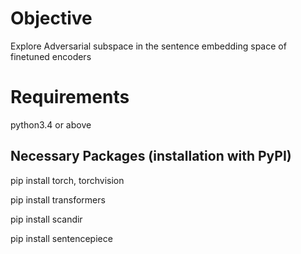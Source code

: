 # Objective

Explore Adversarial subspace in the sentence embedding space of finetuned encoders

# Requirements

python3.4 or above

## Necessary Packages (installation with PyPI)

pip install torch, torchvision

pip install transformers

pip install scandir

pip install sentencepiece
